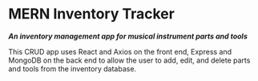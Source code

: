 # MERN Inventory Tracker

**_An inventory management app for musical instrument parts and tools_**

This CRUD app uses React and Axios on the front end, Express and MongoDB on the back end to allow the user to add, edit, and delete parts and tools from the inventory database.
